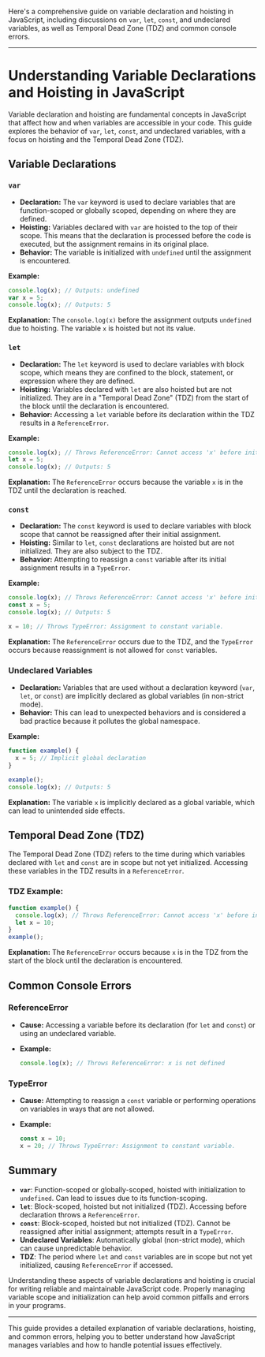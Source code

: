 Here's a comprehensive guide on variable declaration and hoisting in JavaScript, including discussions on `var`, `let`, `const`, and undeclared variables, as well as Temporal Dead Zone (TDZ) and common console errors.

---

# Understanding Variable Declarations and Hoisting in JavaScript

Variable declaration and hoisting are fundamental concepts in JavaScript that affect how and when variables are accessible in your code. This guide explores the behavior of `var`, `let`, `const`, and undeclared variables, with a focus on hoisting and the Temporal Dead Zone (TDZ).

## Variable Declarations

### `var`

- **Declaration:** The `var` keyword is used to declare variables that are function-scoped or globally scoped, depending on where they are defined.
- **Hoisting:** Variables declared with `var` are hoisted to the top of their scope. This means that the declaration is processed before the code is executed, but the assignment remains in its original place.
- **Behavior:** The variable is initialized with `undefined` until the assignment is encountered.

**Example:**

```javascript
console.log(x); // Outputs: undefined
var x = 5;
console.log(x); // Outputs: 5
```

**Explanation:** The `console.log(x)` before the assignment outputs `undefined` due to hoisting. The variable `x` is hoisted but not its value.

### `let`

- **Declaration:** The `let` keyword is used to declare variables with block scope, which means they are confined to the block, statement, or expression where they are defined.
- **Hoisting:** Variables declared with `let` are also hoisted but are not initialized. They are in a "Temporal Dead Zone" (TDZ) from the start of the block until the declaration is encountered.
- **Behavior:** Accessing a `let` variable before its declaration within the TDZ results in a `ReferenceError`.

**Example:**

```javascript
console.log(x); // Throws ReferenceError: Cannot access 'x' before initialization
let x = 5;
console.log(x); // Outputs: 5
```

**Explanation:** The `ReferenceError` occurs because the variable `x` is in the TDZ until the declaration is reached.

### `const`

- **Declaration:** The `const` keyword is used to declare variables with block scope that cannot be reassigned after their initial assignment.
- **Hoisting:** Similar to `let`, `const` declarations are hoisted but are not initialized. They are also subject to the TDZ.
- **Behavior:** Attempting to reassign a `const` variable after its initial assignment results in a `TypeError`.

**Example:**

```javascript
console.log(x); // Throws ReferenceError: Cannot access 'x' before initialization
const x = 5;
console.log(x); // Outputs: 5

x = 10; // Throws TypeError: Assignment to constant variable.
```

**Explanation:** The `ReferenceError` occurs due to the TDZ, and the `TypeError` occurs because reassignment is not allowed for `const` variables.

### Undeclared Variables

- **Declaration:** Variables that are used without a declaration keyword (`var`, `let`, or `const`) are implicitly declared as global variables (in non-strict mode).
- **Behavior:** This can lead to unexpected behaviors and is considered a bad practice because it pollutes the global namespace.

**Example:**

```javascript
function example() {
  x = 5; // Implicit global declaration
}

example();
console.log(x); // Outputs: 5
```

**Explanation:** The variable `x` is implicitly declared as a global variable, which can lead to unintended side effects.

## Temporal Dead Zone (TDZ)

The Temporal Dead Zone (TDZ) refers to the time during which variables declared with `let` and `const` are in scope but not yet initialized. Accessing these variables in the TDZ results in a `ReferenceError`.

### TDZ Example:

```javascript
function example() {
  console.log(x); // Throws ReferenceError: Cannot access 'x' before initialization
  let x = 10;
}
example();
```

**Explanation:** The `ReferenceError` occurs because `x` is in the TDZ from the start of the block until the declaration is encountered.

## Common Console Errors

### ReferenceError

- **Cause:** Accessing a variable before its declaration (for `let` and `const`) or using an undeclared variable.
- **Example:**

  ```javascript
  console.log(x); // Throws ReferenceError: x is not defined
  ```

### TypeError

- **Cause:** Attempting to reassign a `const` variable or performing operations on variables in ways that are not allowed.
- **Example:**

  ```javascript
  const x = 10;
  x = 20; // Throws TypeError: Assignment to constant variable.
  ```

## Summary

- **`var`**: Function-scoped or globally-scoped, hoisted with initialization to `undefined`. Can lead to issues due to its function-scoping.
- **`let`**: Block-scoped, hoisted but not initialized (TDZ). Accessing before declaration throws a `ReferenceError`.
- **`const`**: Block-scoped, hoisted but not initialized (TDZ). Cannot be reassigned after initial assignment; attempts result in a `TypeError`.
- **Undeclared Variables**: Automatically global (non-strict mode), which can cause unpredictable behavior.
- **TDZ**: The period where `let` and `const` variables are in scope but not yet initialized, causing `ReferenceError` if accessed.

Understanding these aspects of variable declarations and hoisting is crucial for writing reliable and maintainable JavaScript code. Properly managing variable scope and initialization can help avoid common pitfalls and errors in your programs.

---

This guide provides a detailed explanation of variable declarations, hoisting, and common errors, helping you to better understand how JavaScript manages variables and how to handle potential issues effectively.
